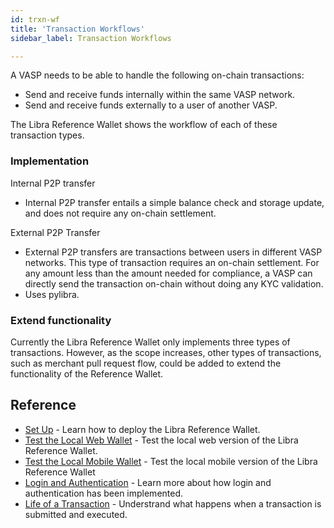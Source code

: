 ```yaml
---
id: trxn-wf
title: 'Transaction Workflows'
sidebar_label: Transaction Workflows

---
```




A VASP needs to be able to handle the following on-chain transactions:

* Send and receive funds internally within the same VASP network.
* Send and receive funds externally to a user of another VASP.

The Libra Reference Wallet shows the workflow of each of these transaction types. 

### Implementation

Internal P2P transfer
*  Internal P2P transfer entails a simple balance check and storage update, and does not require any on-chain settlement. 

External P2P Transfer
* External P2P transfers are transactions between users in different VASP networks. This type of transaction requires an on-chain settlement. For any amount less than the amount needed for compliance, a VASP can directly send the transaction on-chain without doing any KYC validation. 
* Uses pylibra.


### Extend functionality

Currently the Libra Reference Wallet only implements three types of transactions. However, as the scope increases, other types of transactions, such as merchant pull request flow, could be added to extend the functionality of the Reference Wallet. 



## Reference

* [Set Up](set-up-reference-wallet.md) - Learn how to deploy the Libra Reference Wallet.
* [Test the Local Web Wallet](try-local-web-wallet.md) - Test the local web version of the Libra Reference Wallet.
* [Test the Local Mobile Wallet](try-local-mobile-wallet.md) - Test the local mobile version of the Libra Reference Wallet
* [Login and Authentication](login-and-auth.md) - Learn more about how login and authentication has been implemented. 
* [Life of a Transaction](/core/life-of-a-transaction.md)  - Understrand what happens when a transaction is submitted and executed.